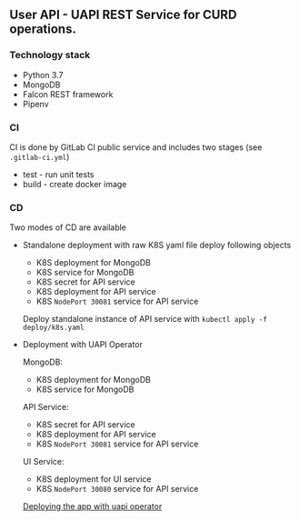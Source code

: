 ## User API - UAPI REST Service for CURD operations.

### Technology stack
- Python 3.7
- MongoDB
- Falcon REST framework
- Pipenv

### CI 
CI is done by GitLab CI public service and includes two stages (see `.gitlab-ci.yml`)
- test - run unit tests 
- build - create docker image

### CD 
Two modes of CD are available
- Standalone deployment with raw K8S yaml file deploy following objects
    - K8S deployment for MongoDB
    - K8S service for MongoDB
    - K8S secret for API service 
    - K8S deployment for API service 
    - K8S `NodePort 30081` service for API service

    Deploy standalone instance of API service with `kubectl apply -f deploy/k8s.yaml`

- Deployment with UAPI Operator
    
    MongoDB: 
    - K8S deployment for MongoDB
    - K8S service for MongoDB
    
    API Service: 
    - K8S secret for API service 
    - K8S deployment for API service 
    - K8S `NodePort 30081` service for API service

    UI Service:  
    - K8S deployment for UI service 
    - K8S `NodePort 30080` service for API service       
    
    [Deploying the app with uapi operator](https://www.mozilla.org)



